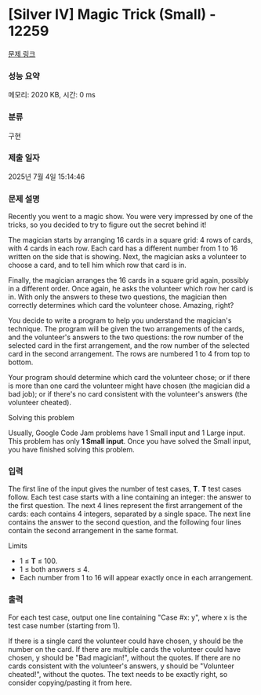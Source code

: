 # [Silver IV] Magic Trick (Small) - 12259 

[문제 링크](https://www.acmicpc.net/problem/12259) 

### 성능 요약

메모리: 2020 KB, 시간: 0 ms

### 분류

구현

### 제출 일자

2025년 7월 4일 15:14:46

### 문제 설명

<p>Recently you went to a magic show. You were very impressed by one of the tricks, so you decided to try to figure out the secret behind it!</p>

<p>The magician starts by arranging 16 cards in a square grid: 4 rows of cards, with 4 cards in each row. Each card has a different number from 1 to 16 written on the side that is showing. Next, the magician asks a volunteer to choose a card, and to tell him which row that card is in.</p>

<p>Finally, the magician arranges the 16 cards in a square grid again, possibly in a different order. Once again, he asks the volunteer which row her card is in. With only the answers to these two questions, the magician then correctly determines which card the volunteer chose. Amazing, right?</p>

<p>You decide to write a program to help you understand the magician's technique. The program will be given the two arrangements of the cards, and the volunteer's answers to the two questions: the row number of the selected card in the first arrangement, and the row number of the selected card in the second arrangement. The rows are numbered 1 to 4 from top to bottom.</p>

<p>Your program should determine which card the volunteer chose; or if there is more than one card the volunteer might have chosen (the magician did a bad job); or if there's no card consistent with the volunteer's answers (the volunteer cheated).</p>

<p>Solving this problem</p>

<p>Usually, Google Code Jam problems have 1 Small input and 1 Large input. This problem has only <strong>1 Small input</strong>. Once you have solved the Small input, you have finished solving this problem.</p>

### 입력 

 <p>The first line of the input gives the number of test cases, <strong>T</strong>. <strong>T</strong> test cases follow. Each test case starts with a line containing an integer: the answer to the first question. The next 4 lines represent the first arrangement of the cards: each contains 4 integers, separated by a single space. The next line contains the answer to the second question, and the following four lines contain the second arrangement in the same format.</p>

<p>Limits</p>

<ul>
	<li>1 ≤ <strong>T</strong> ≤ 100.</li>
	<li>1 ≤ both answers ≤ 4.</li>
	<li>Each number from 1 to 16 will appear exactly once in each arrangement.</li>
</ul>

### 출력 

 <p>For each test case, output one line containing "Case #x: y", where x is the test case number (starting from 1).</p>

<p>If there is a single card the volunteer could have chosen, y should be the number on the card. If there are multiple cards the volunteer could have chosen, y should be "Bad magician!", without the quotes. If there are no cards consistent with the volunteer's answers, y should be "Volunteer cheated!", without the quotes. The text needs to be exactly right, so consider copying/pasting it from here.</p>

